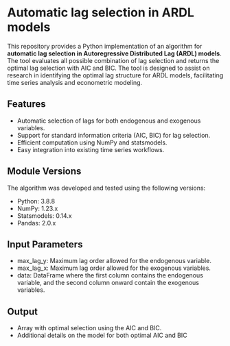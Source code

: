 # Automatic lag selection in ARDL models

This repository provides a Python implementation of an algorithm for **automatic lag selection in Autoregressive Distributed Lag (ARDL) models**. The tool evaluates all possible combination of lag selection and returns the optimal lag selection with AIC and BIC. The tool is designed to assist on research in identifying the optimal lag structure for ARDL models, facilitating time series analysis and econometric modeling. 

## Features
- Automatic selection of lags for both endogenous and exogenous variables.
- Support for standard information criteria (AIC, BIC) for lag selection.
- Efficient computation using NumPy and statsmodels.
- Easy integration into existing time series workflows.
  
## Module Versions
The algorithm was developed and tested using the following versions:

- Python: 3.8.8
- NumPy: 1.23.x
- Statsmodels: 0.14.x
- Pandas: 2.0.x

## Input Parameters
- max_lag_y: Maximum lag order allowed for the endogenous variable.
- max_lag_x: Maximum lag order allowed for the exogenous variables.
- data: DataFrame where the first column contains the endogenous variable, and the second column onward contain the exogenous variables.

## Output
- Array with optimal selection using the AIC and BIC.
- Additional details on the model for both optimal AIC and BIC
